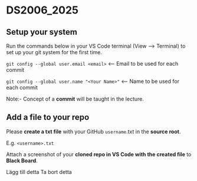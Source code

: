 # DS2006_2025

## Setup your system

Run the commands below in your VS Code terminal (View --> Terminal) to set up your git system for the first time.

`git config --global user.email <email>` <-- Email to be used for each commit

`git config --global user.name "<Your Name>"` <-- Name to be used for each commit

Note:- Concept of a **commit** will be taught in the lecture.

## Add a file to your repo

Please **create a txt file** with your GitHub `username`.txt in the **source root**.

E.g. `<username>.txt`

Attach a screenshot of your **cloned repo in VS Code with the created file** to **Black Board**.

Lägg till detta
Ta bort detta

